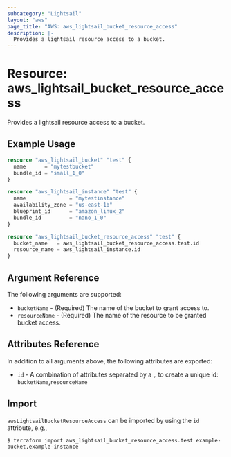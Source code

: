```yaml
---
subcategory: "Lightsail"
layout: "aws"
page_title: "AWS: aws_lightsail_bucket_resource_access"
description: |-
  Provides a lightsail resource access to a bucket.
---
```


# Resource: aws_lightsail_bucket_resource_access

Provides a lightsail resource access to a bucket.

## Example Usage

```terraform
resource "aws_lightsail_bucket" "test" {
  name      = "mytestbucket"
  bundle_id = "small_1_0"
}

resource "aws_lightsail_instance" "test" {
  name              = "mytestinstance"
  availability_zone = "us-east-1b"
  blueprint_id      = "amazon_linux_2"
  bundle_id         = "nano_1_0"
}

resource "aws_lightsail_bucket_resource_access" "test" {
  bucket_name   = aws_lightsail_bucket_resource_access.test.id
  resource_name = aws_lightsail_instance.id
}
```

## Argument Reference

The following arguments are supported:

* `bucketName` - (Required) The name of the bucket to grant access to.
* `resourceName` - (Required) The name of the resource to be granted bucket access.

## Attributes Reference

In addition to all arguments above, the following attributes are exported:

* `id` - A combination of attributes separated by a `,` to create a unique id: `bucketName`,`resourceName`

## Import

`awsLightsailBucketResourceAccess` can be imported by using the `id` attribute, e.g.,

```
$ terraform import aws_lightsail_bucket_resource_access.test example-bucket,example-instance
```

<!-- cache-key: cdktf-0.17.0-pre.15 input-0c46f292b966ab4d8b6a9df0a9dc207d7daa7395b946bc7f6c3526f811bf284c -->
